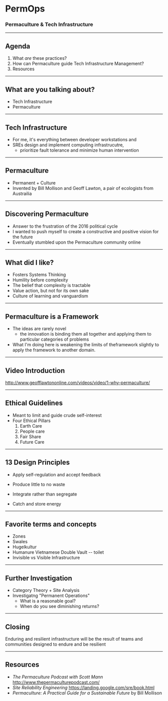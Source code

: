 # PermOps

### Permaculture & Tech Infrastructure
<!-- Introduction  -->
---
## Agenda
1. What *are* these practices?
2. How can Permaculture guide Tech Infrastructure Management?
3. Resources

---
## What are you talking about?
* Tech Infrastructure
* Permaculture

---
## Tech Infrastructure
* For me, it's everything between developer workstations and
* SREs design and implement computing infrastrucutre, 
  * prioritize fault tolerance and minimize human intervention

---
## Permaculture
* Permanent + Culture
* Invented by Bill Mollison and Geoff Lawton, a pair of ecologists from Austrailia

---
## Discovering Permaculture
* Answer to the frustration of the 2016 political cycle
* I wanted to push myself to create a constructive and positive vision for the future
* Eventually stumbled upon the Permaculture community online

---
## What did I like?
* Fosters Systems Thinking
* Humility before complexity
* The belief that complexity is tractable
* Value action, but not for its own sake
* Culture of learning and vanguardism
<!-- * When you value good design and decreasing toil, that pushes you to collaborate with others, and that encourages yourself and others to push the state of the art forward.  -->

---
## Permaculture is a Framework
* The ideas are rarely novel
  * the innovation is binding them all together and applying them to particular categories of problems
* What I'm doing here is weakening the limits of theframework slightly to apply the framework to another domain. 

<!-- Body  -->
<!--
Table of Contents
0. Introduce and show video
1. Review the 3 principles
2. Review a *selection* of the 13 values
3. Describe example Permaculture implementations
4. [STRETCH] Touch on Permaculture and FP, Category Theory, and the Actor Model

X. Throughout all of these, make allusions back to their relevance to tech infrastructure management
-->
---
## Video Introduction
http://www.geofflawtononline.com/videos/video/1-why-permaculture/

---
## Ethical Guidelines
* Meant to limit and guide crude self-interest
* Four Ethical Pillars
  1.  Earth Care
    <!-- * Increase
    * SRE work has a much more confined definition of 'world', but the role is sitll to engage in high leverage & well-designed activities -->
  2.  People care
  3. Fair Share
    <!-- * Sharing the load on the tream -->
  4.  Future Care
    <!-- * plan for the good of the next several generations 
      * new coders, future forms of the companies, future users of OSS -->

---
## 13 Design Principles
* Apply self-regulation and accept feedback
  <!-- * If something goes wrong, change it -->

* Produce little to no waste
  <!-- * i.e. avoid creating systems 
  * Things like Hackweeks or "20% time" are rarely wastes of time
  * reduce unused capacity
  * use efficient abstractions -->

* Integrate rather than segregate
  <!-- * one codebase, manage most of our applications on a single cluster with a single interface
  * Our tools are nearly always integrations of several others
  * Sharing ideas -->

* Catch and store energy
  <!-- * I believe you see this a lot with healthy engineering culture. There's a lot of energy to be found in group curiousity, and direre to learn  -->

---
## Favorite terms and concepts
* Zones
* Swales
* Hugelkultur
* Humanure Vietnamese Double Vault -- toilet
* Invisible vs Visible Infrastructure

<!-- Conclusion  -->
---
## Further Investigation
* Category Theory + Site Analysis
* Investigatng "Permanent Operations"
  * What is a reasonable goal? 
  * When do you see diminishing returns?

---
## Closing
Enduring and resilient infrastructure will be the result of teams and communities designed to endure and be resilient 

---
## Resources
* _The Permaculture Podcast with Scott Mann_
  http://www.thepermaculturepodcast.com/
* _Site Reliability Engineering_
  https://landing.google.com/sre/book.html
* _Permaculture: A Practical Guide for a Sustainable Future_ by Bill Mollison